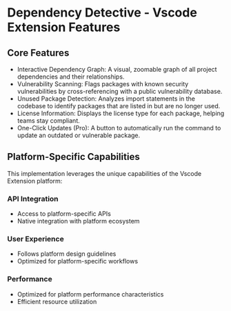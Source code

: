 # Dependency Detective - Vscode Extension Features

## Core Features
- Interactive Dependency Graph: A visual, zoomable graph of all project dependencies and their relationships.
- Vulnerability Scanning: Flags packages with known security vulnerabilities by cross-referencing with a public vulnerability database.
- Unused Package Detection: Analyzes import statements in the codebase to identify packages that are listed in but are no longer used.
- License Information: Displays the license type for each package, helping teams stay compliant.
- One-Click Updates (Pro): A button to automatically run the command to update an outdated or vulnerable package.

## Platform-Specific Capabilities
This implementation leverages the unique capabilities of the Vscode Extension platform:

### API Integration
- Access to platform-specific APIs
- Native integration with platform ecosystem

### User Experience
- Follows platform design guidelines
- Optimized for platform-specific workflows

### Performance
- Optimized for platform performance characteristics
- Efficient resource utilization
